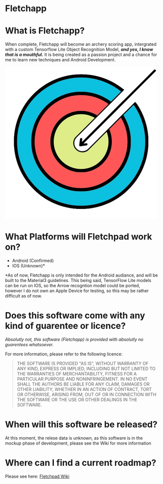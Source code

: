 # Fletchapp

# What is Fletchapp?

When complete, Fletchapp will become an archery scoring app, intergrated with a custom Tensorflow Lite Object Recognition Model, ***and yes, I know that is a mouthful.*** It is being created as a passion project and a chance for me to learn new techniques and Android Development.

![Fletchapp Logo](New_Logo-removebg-preview-removebg-preview.png)

# What Platforms will Fletchpad work on?

- Android (Confirmed)
- IOS (Unknown)*

*As of now, Fletchapp is only intended for the Android audiance, and will be built to the Material3 guidelines. This being said, TensorFlow Lite models can be run on IOS, so the Arrow recogntion model could be ported, however I do not own an Apple Device for testing, so this may be rather difficult as of now.


# Does this software come with any kind of guarentee or licence?

*Absolutly not, this software (Fletchapp) is provided with absolutly no guarentees whatsoever.*

For more information, please refer to the following licence:

>THE SOFTWARE IS PROVIDED "AS IS", WITHOUT WARRANTY OF ANY KIND,
>EXPRESS OR IMPLIED, INCLUDING BUT NOT LIMITED TO THE WARRANTIES OF
>MERCHANTABILITY, FITNESS FOR A PARTICULAR PURPOSE AND NONINFRINGEMENT.
>IN NO EVENT SHALL THE AUTHORS BE LIABLE FOR ANY CLAIM, DAMAGES OR
>OTHER LIABILITY, WHETHER IN AN ACTION OF CONTRACT, TORT OR OTHERWISE,
>ARISING FROM, OUT OF OR IN CONNECTION WITH THE SOFTWARE OR THE USE OR
>OTHER DEALINGS IN THE SOFTWARE.


# When will this software be released?

At this moment, the relese data is unknown, as this software is in the mockup phase of development, please see the Wiki for more information


# Where can I find a current roadmap?

Please see here: [Fletchpad Wiki](https://github.com/ScapularSteam/Fletchpad/wiki)
